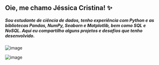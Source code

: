 
## Oie, me chamo Jéssica Cristina! ✨



##### Sou estudante de ciência de dados, tenho experiência com Python e as bibliotecas Pandas, NumPy, Seaborn e Matplotlib, bem como SQL e NoSQL. Aqui eu compartilho alguns projetos e desafios que tenho desenvolvido. 


![image](https://github.com/jessicacristinams/jessicacristinams/assets/109877484/641c189f-f1d2-42d6-9234-c34b850ed9c5)


![image](https://github.com/jessicacristinams/jessicacristinams/assets/109877484/bd501694-9f49-49ea-9510-d0b469c73454)


